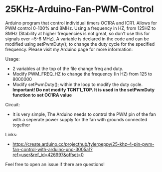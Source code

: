 # 25KHz-Arduino-Fan-PWM-Control
Arduino program that control individual timers OC1RA and ICR1. Allows for PWM control 0-100% and 8MHz. Using a frequency in HZ, from 125HZ to 8MHz (Stability at higher frequencies is not great, so don't use this for signals over ~5-6 MHz). A variable is declared in the code and can be modified using setPwmDuty(); to change the duty cycle for the specified frequency. Please visit my Arduino page for more information:

Usage: 
- 2 variables at the top of the file change freq and duty.
- Modify PWM_FREQ_HZ to change the frequency (In HZ) from 125 to 8000000 
- Modify setPwmDuty(); within the loop to modify the duty cycle. **Important! Do not modify TCNT1_TOP. It is used in the setPwmDuty function to set OC1RA value**

Circuit: 
- It is very simple, The Arduino needs to control the PWM pin of the fan with a seperate power supply for the fan with grounds connected together

Links: 
-  https://create.arduino.cc/projecthub/tylerpeppy/25-khz-4-pin-pwm-fan-control-with-arduino-uno-3005a1?ref=user&ref_id=426997&offset=0

Feel free to open an issue if there are questions!

